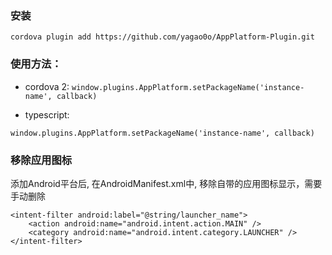 ### 安装
``cordova plugin add https://github.com/yagao0o/AppPlatform-Plugin.git``
### 使用方法：
- cordova 2:
``
window.plugins.AppPlatform.setPackageName('instance-name', callback)
``

- typescript:

``
window.plugins.AppPlatform.setPackageName('instance-name', callback)
``

### 移除应用图标
添加Android平台后, 在AndroidManifest.xml中, 移除自带的应用图标显示，需要手动删除
```
<intent-filter android:label="@string/launcher_name">
    <action android:name="android.intent.action.MAIN" />
    <category android:name="android.intent.category.LAUNCHER" />
</intent-filter>
```
